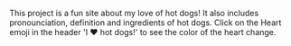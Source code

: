 This project is a fun site about my love of hot dogs! It also includes pronounciation, definition and ingredients of hot dogs.
Click on the Heart emoji in the header 'I ❤️ hot dogs!' to see the color of the heart change.
